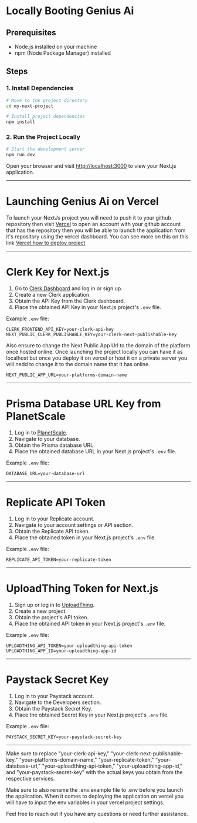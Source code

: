 # Locally Booting Genius Ai

## Prerequisites
- Node.js installed on your machine
- npm (Node Package Manager) installed

## Steps

### 1. Install Dependencies
```bash
# Move to the project directory
cd my-next-project

# Install project dependencies
npm install
```

### 2. Run the Project Locally
```bash
# Start the development server
npm run dev
```

Open your browser and visit [http://localhost:3000](http://localhost:3000) to view your Next.js application.

---

# Launching Genius Ai on Vercel

To launch your NextJs project you will need to push it to your github repository then visit [Vercel](https://vercel.com) to open an account with your github account that has the repository then you will be able to launch the application from it's repository using the vercel dashboard. You can see more on this on this link [Vercel how to deploy project](https://vercel.com/docs/deployments/overview)

---

# Clerk Key for Next.js

1. Go to [Clerk Dashboard](https://dashboard.clerk.dev/login) and log in or sign up.
2. Create a new Clerk application.
3. Obtain the API Key from the Clerk dashboard.
4. Place the obtained API Key in your Next.js project's `.env` file.

Example `.env` file:

```env
CLERK_FRONTEND_API_KEY=your-clerk-api-key
NEXT_PUBLIC_CLERK_PUBLISHABLE_KEY=your-clerk-next-publishable-key
```
Also ensure to change the Next Public App Url to the domain of the platform once hosted online. Once launching the project locally you can have it as localhost but once you deploy it on vercel or host it on a private server you will nedd to change it to the domain name that it has online.

```env
NEXT_PUBLIC_APP_URL=your-platforms-domain-name
```
---

# Prisma Database URL Key from PlanetScale

1. Log in to [PlanetScale](https://planetscale.com/).
2. Navigate to your database.
3. Obtain the Prisma database URL.
4. Place the obtained database URL in your Next.js project's `.env` file.

Example `.env` file:

```env
DATABASE_URL=your-database-url
```

---

# Replicate API Token

1. Log in to your Replicate account.
2. Navigate to your account settings or API section.
3. Obtain the Replicate API token.
4. Place the obtained token in your Next.js project's `.env` file.

Example `.env` file:

```env
REPLICATE_API_TOKEN=your-replicate-token
```
---

# UploadThing Token for Next.js

1. Sign up or log in to [UploadThing](https://uploadthing.com/).
2. Create a new project.
3. Obtain the project's API token.
4. Place the obtained API token in your Next.js project's `.env` file.

Example `.env` file:

```env
UPLOADTHING_API_TOKEN=your-uploadthing-api-token
UPLOADTHING_APP_ID=your-uploadthing-app-id
```

---

# Paystack Secret Key

1. Log in to your Paystack account.
2. Navigate to the Developers section.
3. Obtain the Paystack Secret Key.
4. Place the obtained Secret Key in your Next.js project's `.env` file.

Example `.env` file:

```env
PAYSTACK_SECRET_KEY=your-paystack-secret-key
```

---

Make sure to replace "your-clerk-api-key," "your-clerk-next-publishable-key," "your-platforms-domain-name," "your-replicate-token," "your-database-url," "your-uploadthing-api-token," "your-uploadthing-app-id," and "your-paystack-secret-key" with the actual keys you obtain from the respective services.

Make sure to also rename the .env.example file to .env before you launch the application. When it comes to deploying the application on vercel you will have to input the env variables in your vercel project settings.

Feel free to reach out if you have any questions or need further assistance.